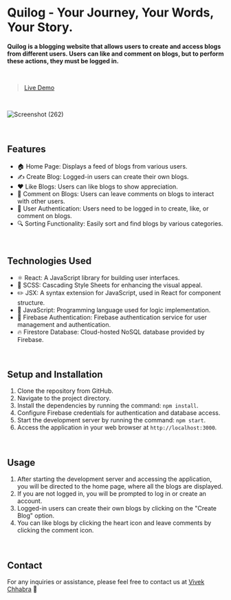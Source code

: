 # Quilog - Your Journey, Your Words, Your Story.

**Quilog is a blogging website that allows users to create and access blogs from different users. Users can like and comment on blogs, but to perform these actions, they must be logged in.**

<br>

> [Live Demo](https://quilog-red.vercel.app/)

<br>

![Screenshot (262)](https://github.com/vivek-chhabra/Quilog/assets/105328667/2da6194a-1bff-481f-95b8-c089f374e7f6)

<br>

## Features

- 🏠 Home Page: Displays a feed of blogs from various users.
- ✍️ Create Blog: Logged-in users can create their own blogs.
- ❤️ Like Blogs: Users can like blogs to show appreciation.
- 💬 Comment on Blogs: Users can leave comments on blogs to interact with other users.
- 👤 User Authentication: Users need to be logged in to create, like, or comment on blogs.
- 🔍 Sorting Functionality: Easily sort and find blogs by various categories.

<br>

## Technologies Used

- ⚛️ React: A JavaScript library for building user interfaces.
- 🎨 SCSS: Cascading Style Sheets for enhancing the visual appeal.
- ✏️ JSX: A syntax extension for JavaScript, used in React for component structure.
- 🚀 JavaScript: Programming language used for logic implementation.
- 🔐 Firebase Authentication: Firebase authentication service for user management and authentication.
- 🔥 Firestore Database: Cloud-hosted NoSQL database provided by Firebase.

<br>

## Setup and Installation

1. Clone the repository from GitHub.
2. Navigate to the project directory.
3. Install the dependencies by running the command: `npm install`.
4. Configure Firebase credentials for authentication and database access.
5. Start the development server by running the command: `npm start`.
6. Access the application in your web browser at `http://localhost:3000`.

<br>

## Usage

1. After starting the development server and accessing the application, you will be directed to the home page, where all the blogs are displayed.
2. If you are not logged in, you will be prompted to log in or create an account.
3. Logged-in users can create their own blogs by clicking on the "Create Blog" option.
4. You can like blogs by clicking the heart icon and leave comments by clicking the comment icon.

<br>

## Contact

For any inquiries or assistance, please feel free to contact us at [Vivek Chhabra](vivekcb8642@gmail.com) 📧
